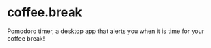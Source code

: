 # coffee.break
Pomodoro timer, a desktop app that alerts you when it is time for your coffee break!
